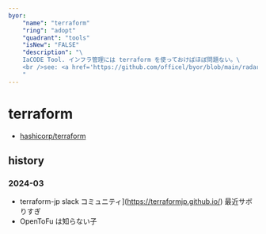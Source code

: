 ```yaml
---
byor:
    "name": "terraform"
    "ring": "adopt"
    "quadrant": "tools"
    "isNew": "FALSE"
    "description": "\
    IaCODE Tool. インフラ管理には terraform を使っておけばほぼ問題ない。\
    <br />see: <a href='https://github.com/officel/byor/blob/main/radar/tools/terraform.md'>note</a>\
    "
---
```


# terraform

- [hashicorp/terraform](https://github.com/hashicorp/terraform)

## history

### 2024-03

- terraform-jp slack コミュニティ](https://terraformjp.github.io/) 最近サボりすぎ
- OpenToFu は知らない子
